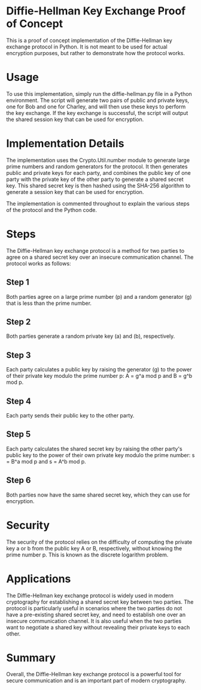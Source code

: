 # Diffie-Hellman Key Exchange Proof of Concept

This is a proof of concept implementation of the Diffie-Hellman key exchange protocol in Python. It is not meant to be used for actual encryption purposes, but rather to demonstrate how the protocol works.

# Usage

To use this implementation, simply run the diffie-hellman.py file in a Python environment. The script will generate two pairs of public and private keys, one for Bob and one for Charley, and will then use these keys to perform the key exchange. If the key exchange is successful, the script will output the shared session key that can be used for encryption.

# Implementation Details

The implementation uses the Crypto.Util.number module to generate large prime numbers and random generators for the protocol. It then generates public and private keys for each party, and combines the public key of one party with the private key of the other party to generate a shared secret key. This shared secret key is then hashed using the SHA-256 algorithm to generate a session key that can be used for encryption.

The implementation is commented throughout to explain the various steps of the protocol and the Python code.

# Steps

The Diffie-Hellman key exchange protocol is a method for two parties to agree on a shared secret key over an insecure communication channel. The protocol works as follows:

Step 1
---
Both parties agree on a large prime number (p) and a random generator (g) that is less than the prime number.

Step 2
---
Both parties generate a random private key (a) and (b), respectively.

Step 3
---
Each party calculates a public key by raising the generator (g) to the power of their private key modulo the prime number p: A = g^a mod p and B = g^b mod p.

Step 4
---
Each party sends their public key to the other party.

Step 5
---
Each party calculates the shared secret key by raising the other party's public key to the power of their own private key modulo the prime number: s = B^a mod p and s = A^b mod p.

Step 6
---
Both parties now have the same shared secret key, which they can use for encryption.

# Security
The security of the protocol relies on the difficulty of computing the private key a or b from the public key A or B, respectively, without knowing the prime number p. This is known as the discrete logarithm problem.

# Applications

The Diffie-Hellman key exchange protocol is widely used in modern cryptography for establishing a shared secret key between two parties.
The protocol is particularly useful in scenarios where the two parties do not have a pre-existing shared secret key, and need to establish one over an insecure communication channel. It is also useful when the two parties want to negotiate a shared key without revealing their private keys to each other.

# Summary
Overall, the Diffie-Hellman key exchange protocol is a powerful tool for secure communication and is an important part of modern cryptography.
